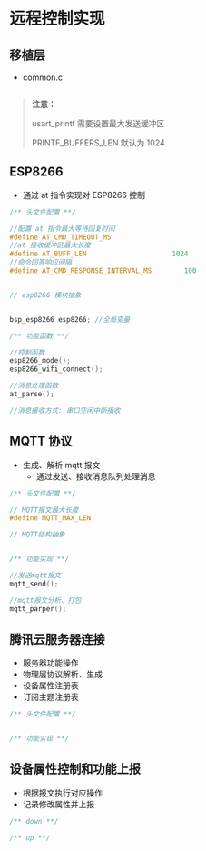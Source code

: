 # 远程控制实现

## 移植层

- common.c

```c

```

> **注意：**
>
> usart_printf 需要设置最大发送缓冲区
> 
> PRINTF_BUFFERS_LEN 默认为 1024

## ESP8266

- 通过 at 指令实现对 ESP8266 控制

```c
/** 头文件配置 **/

//配置 at 指令最大等待回复时间
#define AT_CMD_TIMEOUT_MS
//at 接收缓冲区最大长度
#define AT_BUFF_LEN                     1024
//命令回答响应间隔
#define AT_CMD_RESPONSE_INTERVAL_MS        100


// esp8266 模块抽象


bsp_esp8266 esp8266; //全局变量

/** 功能函数 **/

//控制函数
esp8266_mode();
esp8266_wifi_connect();

//消息处理函数
at_parse();

//消息接收方式: 串口空闲中断接收
```

## MQTT 协议

- 生成、解析 mqtt 报文
  - 通过发送、接收消息队列处理消息

```c
/** 头文件配置 **/

// MQTT报文最大长度
#define MQTT_MAX_LEN

// MQTT结构抽象


/** 功能实现 **/

//发送mqtt报文
mqtt_send();

//mqtt报文分析、打包
mqtt_parper();
```

## 腾讯云服务器连接

- 服务器功能操作
- 物理层协议解析、生成
- 设备属性注册表
- 订阅主题注册表

```c
/** 头文件配置 **/


/** 功能实现 **/

```

## 设备属性控制和功能上报

- 根据报文执行对应操作
- 记录修改属性并上报

```c
/** down **/

/** up **/
```
